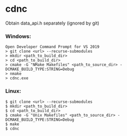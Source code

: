 # cdnc

Obtain data_api.h separately (ignored by git)

### Windows:

```
Open Developer Command Prompt for VS 2019
> git clone <url> --recurse-submodules
> mkdir <path_to_build_dir>
> cd <path_to_build_dir>
> cmake -G "NMake Makefiles" <path_to_source_dir> -DCMAKE_BUILD_TYPE:STRING=Debug
> nmake
> cdnc.exe
```

### Linux:

```
$ git clone <url> --recurse-submodules
$ mkdir <path_to_build_dir>
$ cd <path_to_build_dir>
$ cmake -G "Unix Makefiles" <path_to_source_dir> -DCMAKE_BUILD_TYPE:STRING=Debug
$ make
$ cdnc
```